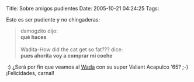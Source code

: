 Title: Sobre amigos pudientes
Date: 2005-10-21 04:24:25
Tags: 

<p>Esto es ser pudiente y no chingaderas:</p>
<blockquote>   damogzito dijo:<br/><strong>qué haces</strong><br/>   <br/> Wadita-How did the cat get so fat??? dice:<br/><strong>pues ahorita voy a comprar mi coche</strong> </blockquote> :) ¿Será por fin que veamos al <a href="http://www.wada.com.mx/" target="_blank">Wada</a>  con su super Valiant Acapulco &#8216;65? ;-) ¡Felicidades, carnal! <br/><br/>
